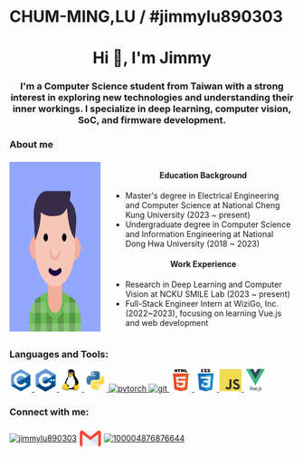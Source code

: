 # CHUM-MING,LU / #jimmylu890303


<h1 align="center">Hi 👋, I'm Jimmy</h1>
<h3 align="center">I'm a Computer Science student from Taiwan with a strong interest in exploring new technologies and understanding their inner workings. I specialize in deep learning, computer vision, SoC, and firmware development.</h3>

<h3 align="left">About me</h3>
<div style="display: flex;align-items: center;">
  <div style="flex: 1;">
    <img src="./src/avatar.png" alt="Your Image" style="width:300px; height:300px;">
  </div>
  <div style=" flex: 2;
    padding-left: 20px;
    align-items: center;">
    <h4 align='center'>Education Background</h4>
    <ul>
      <li>Master's degree in Electrical Engineering and Computer Science at National Cheng Kung University (2023 ~ present)</li>
      <li>Undergraduate degree in Computer Science and Information Engineering at National Dong Hwa University (2018 ~ 2023)</li>
    </ul>
    <h4 align='center'>Work Experience</h4>
    <ul>
      <li>Research in Deep Learning and Computer Vision at NCKU SMILE Lab (2023 ~ present)</li>
      <li>Full-Stack Engineer Intern at WiziGo, Inc. (2022~2023), focusing on learning Vue.js and web development</li>
    </ul>
  </div>
</div>

<h3 align="left">Languages and Tools:</h3>
<p align="left"> <a href="https://www.cprogramming.com/" target="_blank" rel="noreferrer"> <img src="https://raw.githubusercontent.com/devicons/devicon/master/icons/c/c-original.svg" alt="c" width="40" height="40"/> </a> <a href="https://www.w3schools.com/cpp/" target="_blank" rel="noreferrer"> <img src="https://raw.githubusercontent.com/devicons/devicon/master/icons/cplusplus/cplusplus-original.svg" alt="cplusplus" width="40" height="40"/> </a> <a href="https://www.linux.org/" target="_blank" rel="noreferrer"> <img src="https://raw.githubusercontent.com/devicons/devicon/master/icons/linux/linux-original.svg" alt="linux" width="40" height="40"/> </a><a href="https://www.python.org" target="_blank" rel="noreferrer"> <img src="https://raw.githubusercontent.com/devicons/devicon/master/icons/python/python-original.svg" alt="python" width="40" height="40"/> </a> <a href="https://pytorch.org/" target="_blank" rel="noreferrer"> <img src="https://www.vectorlogo.zone/logos/pytorch/pytorch-icon.svg" alt="pytorch" width="40" height="40"/> </a> <a href="https://git-scm.com/" target="_blank" rel="noreferrer"> <img src="https://www.vectorlogo.zone/logos/git-scm/git-scm-icon.svg" alt="git" width="40" height="40"/> </a> <a href="https://www.w3.org/html/" target="_blank" rel="noreferrer"> <img src="https://raw.githubusercontent.com/devicons/devicon/master/icons/html5/html5-original-wordmark.svg" alt="html5" width="40" height="40"/> </a> <a href="https://www.w3schools.com/css/" target="_blank" rel="noreferrer"> <img src="https://raw.githubusercontent.com/devicons/devicon/master/icons/css3/css3-original-wordmark.svg" alt="css3" width="40" height="40"/> </a><a href="https://developer.mozilla.org/en-US/docs/Web/JavaScript" target="_blank" rel="noreferrer"> <img src="https://raw.githubusercontent.com/devicons/devicon/master/icons/javascript/javascript-original.svg" alt="javascript" width="40" height="40"/> </a>   <a href="https://vuejs.org/" target="_blank" rel="noreferrer"> <img src="https://raw.githubusercontent.com/devicons/devicon/master/icons/vuejs/vuejs-original-wordmark.svg" alt="vuejs" width="40" height="40"/> </a> </p>


<h3 align="left">Connect with me:</h3>
<p align="left">
<a href="https://linkedin.com/in/jimmylu890303" target="blank"><img align="center" src="https://raw.githubusercontent.com/rahuldkjain/github-profile-readme-generator/master/src/images/icons/Social/linked-in-alt.svg" alt="jimmylu890303" height="30" width="40" /></a>
<a href="mailto:jimmylu9460@gmail.com" target="blank"><img align="center" src="./src/email.svg" alt="jimmylu_03_03" height="40" width="40" /></a>
<a href="https://fb.com/100004876876644" target="blank"><img align="center" src="https://raw.githubusercontent.com/rahuldkjain/github-profile-readme-generator/master/src/images/icons/Social/facebook.svg" alt="100004876876644" height="30" width="40" /></a>
</p>